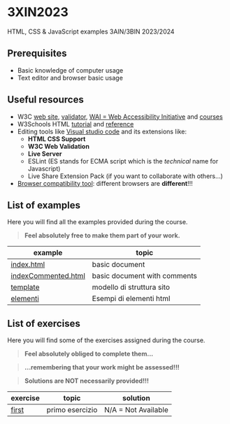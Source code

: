# 3XIN2023
HTML, CSS &amp; JavaScript examples 3AIN/3BIN 2023/2024
## Prerequisites
* Basic knowledge of computer usage
* Text editor and browser basic usage
## Useful resources
* W3C [web site](https://www.w3.org/), [validator](https://validator.w3.org/), [WAI = Web Accessibility Initiative](https://www.w3.org/WAI/) and [courses](https://www.edx.org/school/w3cx)
* W3Schools HTML [tutorial](https://www.w3schools.com/html/default.asp) and [reference](https://www.w3schools.com/tags/default.asp)
* Editing tools like [Visual studio code](https://code.visualstudio.com/) and its extensions like:
  + **HTML CSS Support**
  + **W3C Web Validation**
  + **Live Server**
  + ESLint (ES stands for ECMA script which is the *technical* name for Javascript)
  + Live Share Extension Pack (if you want to collaborate with others...)
* [Browser compatibility tool](https://caniuse.com/): different browsers are **different**!!!
## List of examples
Here you will find all the examples provided during the course.
>**Feel absolutely free to make them part of your work.**

| example                                             | topic                        |
| --------------------------------------------------- | ---------------------------- |
| [index.html](examples/index.html)                   | basic document               |
| [indexCommented.html](examples/indexCommented.html) | basic document with comments |
| [template](examples/template)                       | modello di struttura sito    |
| [elementi](examples/elements/index.html)            | Esempi di elementi html      |
## List of exercises
Here you will find some of the exercises assigned during the course.
>**Feel absolutely obliged to complete them...**

>**...remembering that your work might be assessed!!!**

>**Solutions are NOT necessarily provided!!!**


| exercise                        | topic           | solution            |
| ------------------------------- | --------------- | ------------------- |
| [first](exercises/shortcuts.md) | primo esercizio | N/A = Not Available |

